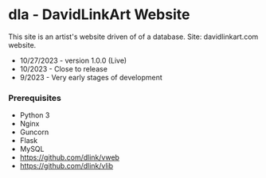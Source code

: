 # dla - DavidLinkArt Website

This site is an artist's website driven of of a database.
Site: davidlinkart.com website.

* 10/27/2023 - version 1.0.0 (Live)
* 10/2023 - Close to release
* 9/2023 - Very early stages of development

### Prerequisites

* Python 3
* Nginx
* Guncorn
* Flask
* MySQL
* https://github.com/dlink/vweb
* https://github.com/dlink/vlib

